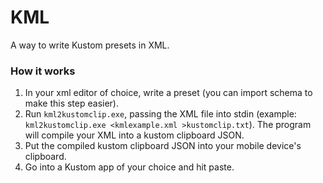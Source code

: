 # KML
A way to write Kustom presets in XML.


### How it works
1. In your xml editor of choice, write a preset (you can import schema to make this step easier).
2. Run `kml2kustomclip.exe`, passing the XML file into stdin (example: `kml2kustomclip.exe <kmlexample.xml >kustomclip.txt`). The program will compile your XML into a kustom clipboard JSON.
3. Put the compiled kustom clipboard JSON into your mobile device's clipboard.
4. Go into a Kustom app of your choice and hit paste.
